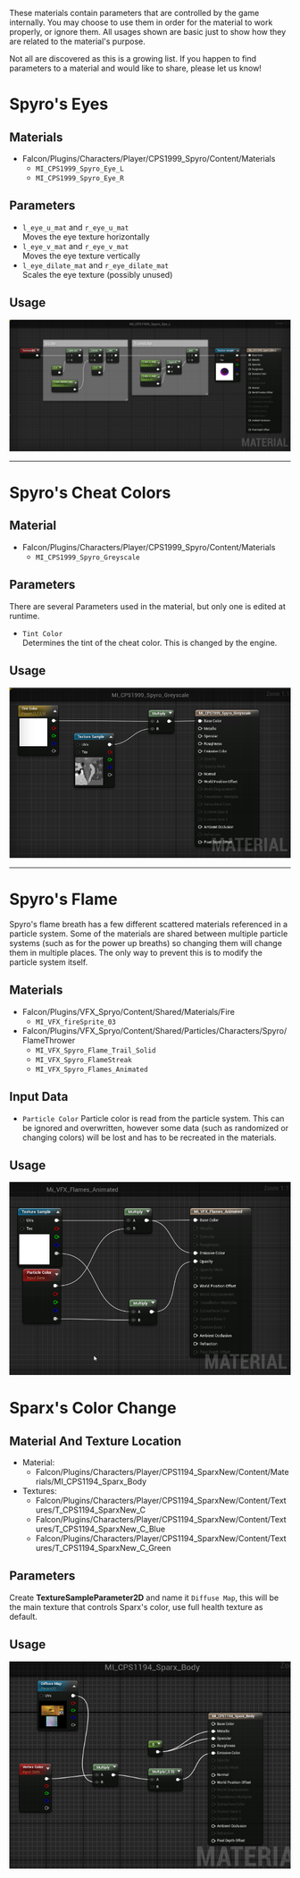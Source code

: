 These materials contain parameters that are controlled by the game internally. You may choose to use them in order for the material to work properly, or ignore them. All usages shown are basic just to show how they are related to the material's purpose.

Not all are discovered as this is a growing list. If you happen to find parameters to a material and would like to share, please let us know!

# Spyro's Eyes

## Materials

* Falcon/Plugins/Characters/Player/CPS1999_Spyro/Content/Materials
    * `MI_CPS1999_Spyro_Eye_L`
    * `MI_CPS1999_Spyro_Eye_R`

## Parameters

* `l_eye_u_mat` and `r_eye_u_mat`  
Moves the eye texture horizontally
* `l_eye_v_mat` and `r_eye_v_mat`  
Moves the eye texture vertically
* `l_eye_dilate_mat` and `r_eye_dilate_mat`  
Scales the eye texture (possibly unused)

## Usage

![](assets/material_spyro_eye.png)

***
# Spyro's Cheat Colors

## Material

* Falcon/Plugins/Characters/Player/CPS1999_Spyro/Content/Materials
    * `MI_CPS1999_Spyro_Greyscale`

## Parameters
There are several Parameters used in the material, but only one is edited at runtime.

* `Tint Color`  
Determines the tint of the cheat color. This is changed by the engine.

## Usage

![](assets/material_spyro_cheats.png)

***
# Spyro's Flame
Spyro's flame breath has a few different scattered materials referenced in a particle system. Some of the materials are shared between multiple particle systems (such as for the power up breaths) so changing them will change them in multiple places. The only way to prevent this is to modify the particle system itself.

## Materials

* Falcon/Plugins/VFX_Spryo/Content/Shared/Materials/Fire
    * `MI_VFX_fireSprite_03`
* Falcon/Plugins/VFX_Spryo/Content/Shared/Particles/Characters/Spyro/FlameThrower
    * `MI_VFX_Spyro_Flame_Trail_Solid`
    * `MI_VFX_Spyro_FlameStreak`
    * `MI_VFX_Spyro_Flames_Animated`

## Input Data

* `Particle Color`
Particle color is read from the particle system. This can be ignored and overwritten, however some data (such as randomized or changing colors) will be lost and has to be recreated in the materials.

## Usage

![](assets/material_spyro_flame.png)


# Sparx's Color Change
## Material And Texture Location
* Material:
    * Falcon/Plugins/Characters/Player/CPS1194_SparxNew/Content/Materials/MI_CPS1194_Sparx_Body
* Textures:
    * Falcon/Plugins/Characters/Player/CPS1194_SparxNew/Content/Textures/T_CPS1194_SparxNew_C
    * Falcon/Plugins/Characters/Player/CPS1194_SparxNew/Content/Textures/T_CPS1194_SparxNew_C_Blue
    * Falcon/Plugins/Characters/Player/CPS1194_SparxNew/Content/Textures/T_CPS1194_SparxNew_C_Green

## Parameters
Create **TextureSampleParameter2D** and name it `Diffuse Map`, this will be the main texture that controls Sparx's color, use full health texture as default.

## Usage
![](assets/sparx_material.png)
